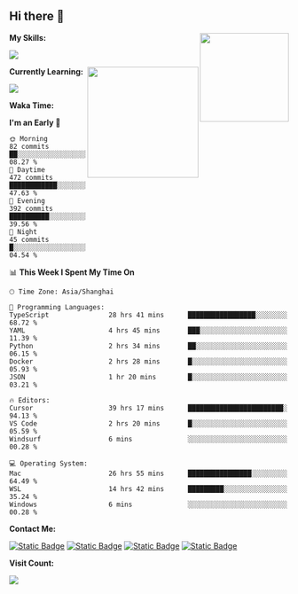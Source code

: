 ## Hi there 👋

<img align="right" height=160 src="https://s2.loli.net/2024/05/01/uw3cVq5TUCnhYLy.png" />

**My Skills:**
<p align="left">
  <a href="https://skillicons.dev">
    <img src="https://skillicons.dev/icons?i=git,docker,go,js,ts,react,vue,tailwind,electron,nextjs&perline=8" />
  </a>
</p>

<a href="https://github.com/anuraghazra/convoychat">
  <img height=200 align="right" src="https://stats.ronki.moe/api/top-langs?username=lonzzi&layout=compact&langs_count=8&card_width=320" />
</a>

**Currently Learning:**
<p align="left">
  <a href="https://skillicons.dev">
    <img src="https://skillicons.dev/icons?i=flutter,dart,py,rust" />
  </a>
</p>



**Waka Time:**
<!--START_SECTION:waka-->
**I'm an Early 🐤** 

```text
🌞 Morning                82 commits          ██░░░░░░░░░░░░░░░░░░░░░░░   08.27 % 
🌆 Daytime                472 commits         ████████████░░░░░░░░░░░░░   47.63 % 
🌃 Evening                392 commits         ██████████░░░░░░░░░░░░░░░   39.56 % 
🌙 Night                  45 commits          █░░░░░░░░░░░░░░░░░░░░░░░░   04.54 % 
```


📊 **This Week I Spent My Time On** 

```text
🕑︎ Time Zone: Asia/Shanghai

💬 Programming Languages: 
TypeScript               28 hrs 41 mins      █████████████████░░░░░░░░   68.72 % 
YAML                     4 hrs 45 mins       ███░░░░░░░░░░░░░░░░░░░░░░   11.39 % 
Python                   2 hrs 34 mins       ██░░░░░░░░░░░░░░░░░░░░░░░   06.15 % 
Docker                   2 hrs 28 mins       █░░░░░░░░░░░░░░░░░░░░░░░░   05.93 % 
JSON                     1 hr 20 mins        █░░░░░░░░░░░░░░░░░░░░░░░░   03.21 % 

🔥 Editors: 
Cursor                   39 hrs 17 mins      ████████████████████████░   94.13 % 
VS Code                  2 hrs 20 mins       █░░░░░░░░░░░░░░░░░░░░░░░░   05.59 % 
Windsurf                 6 mins              ░░░░░░░░░░░░░░░░░░░░░░░░░   00.28 % 

💻 Operating System: 
Mac                      26 hrs 55 mins      ████████████████░░░░░░░░░   64.49 % 
WSL                      14 hrs 42 mins      █████████░░░░░░░░░░░░░░░░   35.24 % 
Windows                  6 mins              ░░░░░░░░░░░░░░░░░░░░░░░░░   00.28 % 
```


<!--END_SECTION:waka-->

**Contact Me:**
<p>
  <a href="https://space.bilibili.com/13424328"><img alt="Static Badge" src="https://img.shields.io/badge/bilibili-ColourCode?style=flat-square&logo=bilibili&color=%23fb7299"></a>
  <a href="https://github.com/lonzzi"><img alt="Static Badge" src="https://img.shields.io/badge/GitHub-ColourCode?style=flat-square&logo=GitHub&color=%23555555"></a>
  <a href="https://twitter.com/lonzzi102"><img alt="Static Badge" src="https://img.shields.io/badge/X-ColourCode?style=flat-square&logo=x&color=%231D9BF0"></a>
  <a href="https://t.me/ronkimoe"><img alt="Static Badge" src="https://img.shields.io/badge/telegram-ColourCode?style=flat-square&logo=telegram&color=%23ED1965"></a>
</p>

**Visit Count:**
<p>
  <img src="https://count.ronki.moe/github:lonzzi?theme=rule34&render=pixelated">
</p>
